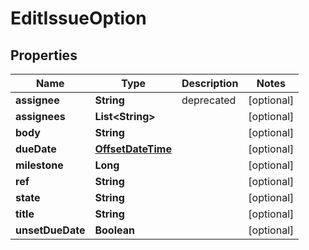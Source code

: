 
# EditIssueOption

## Properties
Name | Type | Description | Notes
------------ | ------------- | ------------- | -------------
**assignee** | **String** | deprecated |  [optional]
**assignees** | **List&lt;String&gt;** |  |  [optional]
**body** | **String** |  |  [optional]
**dueDate** | [**OffsetDateTime**](OffsetDateTime.md) |  |  [optional]
**milestone** | **Long** |  |  [optional]
**ref** | **String** |  |  [optional]
**state** | **String** |  |  [optional]
**title** | **String** |  |  [optional]
**unsetDueDate** | **Boolean** |  |  [optional]



